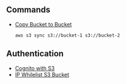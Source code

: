## Commands

- [Copy Bucket to Bucket](https://www.reddit.com/r/aws/comments/87h38c/how_to_copy_existing_files_in_a_s3_bucket_to/)

      aws s3 sync s3://bucket-1 s3://bucket-2
      
## Authentication

- [Cognito with S3](https://www.reddit.com/r/aws/comments/8zh3lv/serving_s3_files_behind_cognito_authentication)
- [IP Whilelist S3 Bucket](https://docs.aws.amazon.com/AmazonS3/latest/dev/example-bucket-policies.html#example-bucket-policies-use-case-3)
